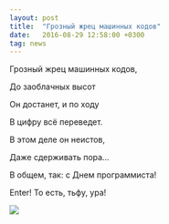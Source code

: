 ```yaml
---
layout: post
title:  "Грозный жрец машинных кодов"
date:   2016-08-29 12:58:00 +0300
tag: news
---
```

Грозный жрец машинных кодов,

До заоблачных высот

Он достанет, и по ходу

В цифру всё переведет.
<!--more-->
В этом деле он неистов,

Даже сдерживать пора…

В общем, так: с Днем программиста!

Enter! То есть, тьфу, ура!

![](https://scontent-frt3-1.xx.fbcdn.net/t31.0-8/14324263_1373583832653565_3397313917925143754_o.jpg)